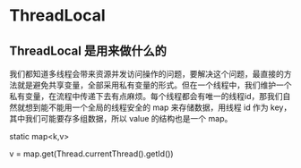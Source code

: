 # ThreadLocal

## ThreadLocal 是用来做什么的

我们都知道多线程会带来资源并发访问操作的问题，要解决这个问题，最直接的方法就是避免共享变量，全部采用私有变量的形式。但在一个线程中，我们维护一个私有变量，在流程中传递下去有点麻烦。每个线程都会有唯一的线程id，那我们自然就想到能不能用一个全局的线程安全的 map 来存储数据，用线程 id 作为 key，其中我们可能要存多组数据，所以 value 的结构也是一个 map。

static map<k,v>

v = map.get(Thread.currentThread().getId())



































